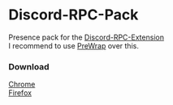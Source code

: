 # Discord-RPC-Pack
Presence pack for the <a href="https://github.com/lolamtisch/Discord-RPC-Extension" target="_blank">Discord-RPC-Extension</a>  
I recommend to use <a href="https://github.com/lolamtisch/PreWrap" target="_blank">PreWrap</a> over this.

### Download
<a href="https://chrome.google.com/webstore/detail/discord-rpc-pack/bdeelgdodbhgcablahbafehccghhpimj" target="_blank">Chrome</a>  
<a href="https://addons.mozilla.org/firefox/addon/discord-rpc-pack/" target="_blank">Firefox</a>
